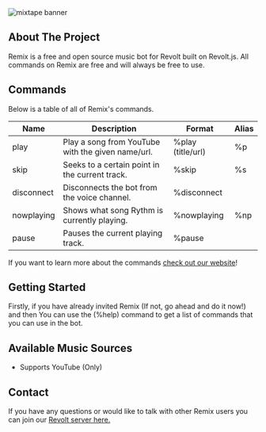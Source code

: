 <div>
<img alt="mixtape banner" src="https://i.imgur.com/4GAXI1O.jpg" align="center" />
</div>

## About The Project

Remix is a free and open source music bot for Revolt built on Revolt.js. All commands on Remix are free and will always be free to use.
    
## Commands  

Below is a table of all of Remix's commands.

| Name          | Description                                                                                                                          | Format                          | Alias        |
|------------------|--------------------------------------------------------------------------------------------------------------------------------------|---------------------------------|----------------|
| play         | Play a song from YouTube with the given name/url.                                  | %play (title/url)    | %p              |
| skip         | Seeks to a certain point in the current track.                             | %skip     | %s              |
| disconnect         | Disconnects the bot from the voice channel.                                                                         | %disconnect    |               |
| nowplaying         | Shows what song Rythm is currently playing.                                               | %nowplaying    |      %np         |
| pause         | Pauses the current playing track.                                              | %pause    |               |

If you want to learn more about the commands <a href="https://remixbot.cf/commands">check out our website</a>!

## Getting Started

Firstly, if you have already invited Remix (If not, go ahead and do it now!) and then You can use the (%help) command to get a list of commands that you can use in the bot.

## Available Music Sources

- Supports YouTube (Only)
    
## Contact

If you have any questions or would like to talk with other Remix users you can join our <a href="https://app.revolt.chat/invite/qvJEsmPt"> Revolt server here. </a>
